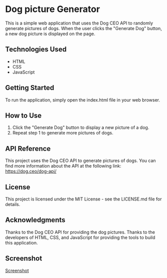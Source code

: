 # Dog picture Generator
This is a simple web application that uses the Dog CEO API to randomly generate pictures of dogs. When the user clicks the "Generate Dog" button, a new dog picture is displayed on the page.

## Technologies Used
* HTML
* CSS
* JavaScript

## Getting Started
To run the application, simply open the index.html file in your web browser.

## How to Use
1. Click the "Generate Dog" button to display a new picture of a dog.
2. Repeat step 1 to generate more pictures of dogs.

## API Reference
This project uses the Dog CEO API to generate pictures of dogs. You can find more information about the API at the following link: https://dog.ceo/dog-api/

## License
This project is licensed under the MIT License - see the LICENSE.md file for details.

## Acknowledgments
Thanks to the Dog CEO API for providing the dog pictures.
Thanks to the developers of HTML, CSS, and JavaScript for providing the tools to build this application.

## Screenshot
[Screenshot](https://github.com/DevitoDbug/I-Love-Dogs/blob/master/image1/screenshot_.jpg?raw=true)